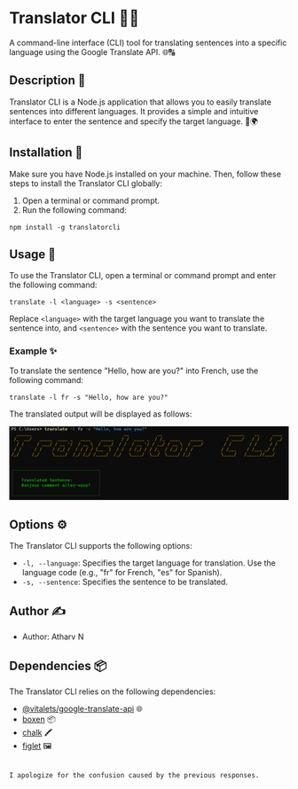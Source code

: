 
# Translator CLI 👨‍💻

A command-line interface (CLI) tool for translating sentences into a specific language using the Google Translate API. 🌐🔠

## Description 📝

Translator CLI is a Node.js application that allows you to easily translate sentences into different languages. It provides a simple and intuitive interface to enter the sentence and specify the target language. 💬🌍

## Installation 🚀

Make sure you have Node.js installed on your machine. Then, follow these steps to install the Translator CLI globally:

1. Open a terminal or command prompt.
2. Run the following command:

```shell
npm install -g translatorcli
```

## Usage 🎯

To use the Translator CLI, open a terminal or command prompt and enter the following command:

```shell
translate -l <language> -s <sentence>
```

Replace `<language>` with the target language you want to translate the sentence into, and `<sentence>` with the sentence you want to translate.

### Example ✨

To translate the sentence "Hello, how are you?" into French, use the following command:

```shell
translate -l fr -s "Hello, how are you?"
```

The translated output will be displayed as follows:

![Terminal Output](./images/OutputImg.png)


## Options ⚙️

The Translator CLI supports the following options:

- `-l, --language`: Specifies the target language for translation. Use the language code 
                    (e.g., "fr" for French, "es" for Spanish).
- `-s, --sentence`: Specifies the sentence to be translated.

## Author ✍️

- Author: Atharv N

## Dependencies 📦

The Translator CLI relies on the following dependencies:

- [@vitalets/google-translate-api](https://www.npmjs.com/package/@vitalets/google-translate-api) 🌐
- [boxen](https://www.npmjs.com/package/boxen) 📦
- [chalk](https://www.npmjs.com/package/chalk) 🖍️
- [figlet](https://www.npmjs.com/package/figlet) 🖼️
```

I apologize for the confusion caused by the previous responses.
